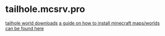 # tailhole.mcsrv.pro
[tailhole world downloads](https://drive.google.com/drive/folders/11aLxeC2Yb2_hzqZZ9EkUrZoAR3MKSgY4?usp=sharing)
[a guide on how to install minecraft maps/worlds can be found here](https://www.lifewire.com/download-and-install-minecraft-maps-4163870)
